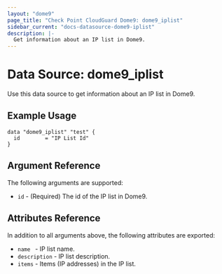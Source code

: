 ```yaml
---
layout: "dome9"
page_title: "Check Point CloudGuard Dome9: dome9_iplist"
sidebar_current: "docs-datasource-dome9-iplist"
description: |-
  Get information about an IP list in Dome9.
---
```


# Data Source: dome9_iplist

Use this data source to get information about an IP list in Dome9.

## Example Usage

```hcl
data "dome9_iplist" "test" {
  id        = "IP List Id"
}

```

## Argument Reference

The following arguments are supported:

* `id` - (Required) The id of the IP list in Dome9.

## Attributes Reference

In addition to all arguments above, the following attributes are exported:

* `name	` - IP list name.
* `description` - IP list description.
* `items` - Items (IP addresses) in the IP list.
